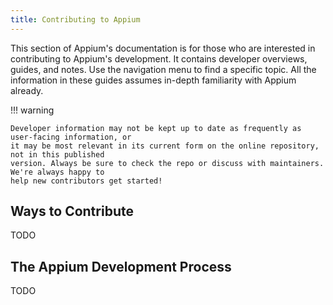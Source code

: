 ```yaml
---
title: Contributing to Appium
---
```


This section of Appium's documentation is for those who are interested in contributing to Appium's
development. It contains developer overviews, guides, and notes. Use the navigation menu to find
a specific topic. All the information in these guides assumes in-depth familiarity with Appium
already.

!!! warning

    Developer information may not be kept up to date as frequently as user-facing information, or
    it may be most relevant in its current form on the online repository, not in this published
    version. Always be sure to check the repo or discuss with maintainers. We're always happy to
    help new contributors get started!

## Ways to Contribute

TODO

## The Appium Development Process

TODO

